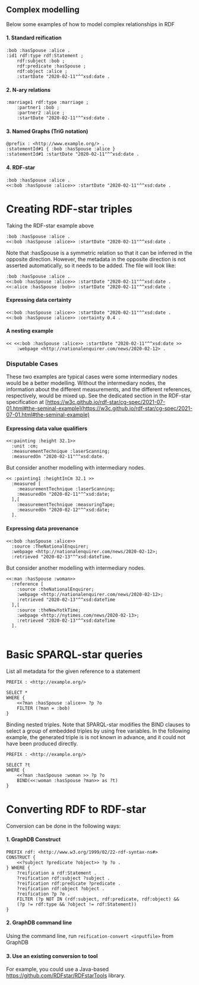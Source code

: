 ## Complex modelling

Below some examples of how to model complex relationships in RDF

#### 1. Standard reification

```
:bob :hasSpouse :alice .
:id1 rdf:type rdf:Statement ;
    rdf:subject :bob ;
    rdf:predicate :hasSpouse ;
    rdf:object :alice ;
    :startDate "2020-02-11"^^xsd:date .
```

#### 2. N-ary relations

```
:marriage1 rdf:type :marriage ;
    :partner1 :bob ;
    :partner2 :alice ;
    :startDate "2020-02-11"^^xsd:date .
```

#### 3. Named Graphs (TriG notation)

```
@prefix : <http://www.example.org/> .
:statementId#1 { :bob :hasSpouse :alice }
:statementId#1 :startDate "2020-02-11"^^xsd:date .
```

#### 4. RDF-star

```
:bob :hasSpouse :alice .
<<:bob :hasSpouse :alice>> :startDate "2020-02-11"^^xsd:date .
```

# Creating RDF-star triples

Taking the RDF-star example above

```
:bob :hasSpouse :alice .
<<:bob :hasSpouse :alice>> :startDate "2020-02-11"^^xsd:date .
```

Note that :hasSpouse is a symmetric relation so that it can be inferred in the opposite direction. However, the metadata in the opposite direction is not asserted automatically, so it needs to be added. The file will look like:

```
:bob :hasSpouse :alice .
<<:bob :hasSpouse :alice>> :startDate "2020-02-11"^^xsd:date .
<<:alice :hasSpouse :bob>> :startDate "2020-02-11"^^xsd:date .
```

#### Expressing data certainty

```
<<:bob :hasSpouse :alice>> :startDate "2020-02-11"^^xsd:date .
<<:bob :hasSpouse :alice>> :certainty 0.4 .
```

#### A nesting example

```
<< <<:bob :hasSpouse :alice>> :startDate "2020-02-11"^^xsd:date >>
    :webpage <http://nationalenquirer.com/news/2020-02-12> .
```

### Disputable Cases 
These two examples are typical cases were some intermediary nodes would be a better modelling. Without the intermediary nodes, the information about the different measurements, and the different references, respectively, would be mixed up. See the dedicated section in the RDF-star specification at [https://w3c.github.io/rdf-star/cg-spec/2021-07-01.html#the-seminal-example](https://w3c.github.io/rdf-star/cg-spec/2021-07-01.html#the-seminal-example)


#### Expressing data value qualifiers

```
<<:painting :height 32.1>>
  :unit :cm;
  :measurementTechnique :laserScanning;
  :measuredOn "2020-02-11"^^xsd:date.
```

But consider another modelling with intermediary nodes.

```
<< :painting1 :heightInCm 32.1 >>
  :measured [
    :measurementTechnique :laserScanning;
    :measuredOn "2020-02-11"^^xsd:date;
  ],[
    :measurementTechnique :measuringTape;
    :measuredOn "2020-02-12"^^xsd:date;
  ].
```

#### Expressing data provenance

```
<<:bob :hasSpouse :alice>>
  :source :TheNationalEnquirer;
  :webpage <http://nationalenquirer.com/news/2020-02-12>;
  :retrieved "2020-02-13"^^xsd:dateTime.
```

But consider another modelling with intermediary nodes.


```
<<:man :hasSpouse :woman>>
  :reference [
    :source :theNationalEnquirer;
    :webpage <http://nationalenquirer.com/news/2020-02-12>;
    :retrieved "2020-02-13"^^xsd:dateTime
  ],[
    :source :theNewYotkTime;
    :webpage <http://nytimes.com/news/2020-02-13>;
    :retrieved "2020-02-13"^^xsd:dateTime
  ].
  
```


# Basic SPARQL-star queries

List all metadata for the given reference to a statement

```
PREFIX : <http://example.org/>

SELECT *
WHERE {
    <<?man :hasSpouse :alice>> ?p ?o
    FILTER (?man = :bob)
}
```

Binding nested triples. Note that SPARQL-star modifies the BIND clauses to select a group of embedded triples by using free variables. In the following example, the generated triple is is not known in advance, and it could not have been produced directly.

```
PREFIX : <http://example.org/>

SELECT ?t 
WHERE {
    <<?man :hasSpouse :woman >> ?p ?o
    BIND(<<:woman :hasSpouse ?man>> as ?t)   
}

```

# Converting RDF to RDF-star

Conversion can be done in the following ways:

#### 1. GraphDB Construct

```
PREFIX rdf: <http://www.w3.org/1999/02/22-rdf-syntax-ns#>
CONSTRUCT {
    <<?subject ?predicate ?object>> ?p ?o .
} WHERE {
    ?reification a rdf:Statement .
    ?reification rdf:subject ?subject .
    ?reification rdf:predicate ?predicate .
    ?reification rdf:object ?object .
    ?reification ?p ?o .
    FILTER (?p NOT IN (rdf:subject, rdf:predicate, rdf:object) &&
    (?p != rdf:type && ?object != rdf:Statement))
}
```

#### 2. GraphDB command line

Using the command line, run `reification-convert <inputfile>` from GraphDB

#### 3. Use an existing conversion to tool

For example, you could use a Java-based https://github.com/RDFstar/RDFstarTools library.
